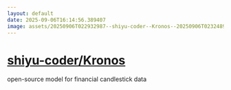 ```yaml
---
layout: default
date: 2025-09-06T16:14:56.389407
image: assets/20250906T022932987--shiyu-coder--Kronos--20250906T023248932--cropped.png
---
```


# [shiyu-coder/Kronos](https://github.com/shiyu-coder/Kronos)

open-source model for financial candlestick data
